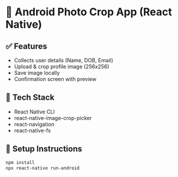# 📸 Android Photo Crop App (React Native)

## ✅ Features

- Collects user details (Name, DOB, Email)
- Upload & crop profile image (256x256)
- Save image locally
- Confirmation screen with preview

## 🧰 Tech Stack

- React Native CLI
- react-native-image-crop-picker
- react-navigation
- react-native-fs

## 🔧 Setup Instructions

```bash
npm install
npx react-native run-android
